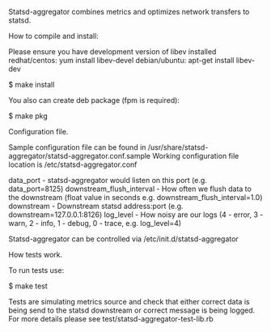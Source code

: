 Statsd-aggregator combines metrics and optimizes network transfers to statsd.

How to compile and install:

Please ensure you have development version of libev installed
redhat/centos: yum install libev-devel
debian/ubuntu: apt-get install libev-dev

$ make install

You also can create deb package (fpm is required):

$ make pkg

Configuration file.

Sample configuration file can be found in /usr/share/statsd-aggregator/statsd-aggregator.conf.sample
Working configuration file location is /etc/statsd-aggregator.conf

data_port - statsd-aggregator would listen on this port (e.g. data_port=8125)
downstream_flush_interval - How often we flush data to the downstream (float value in seconds e.g. downstream_flush_interval=1.0)
downstream - Downstream statsd address:port (e.g. downstream=127.0.0.1:8126)
log_level - How noisy are our logs (4 - error, 3 - warn, 2 - info, 1 - debug, 0 - trace, e.g. log_level=4)

Statsd-aggregator can be controlled via /etc/init.d/statsd-aggregator

How tests work.

To run tests use:

$ make test

Tests are simulating metrics source and check that either correct data is
being send to the statsd downstream or correct message is being logged.
For more details please see test/statsd-aggregator-test-lib.rb
